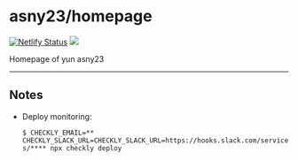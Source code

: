 # asny23/homepage

[![Netlify Status](https://api.netlify.com/api/v1/badges/6df4378b-56ac-4668-9cef-2b68cd2e66a1/deploy-status)](https://app.netlify.com/sites/asny23-homepage/deploys)
![](https://api.checklyhq.com/v1/badges/checks/3858b94f-6405-48b2-a233-f6cc6c702814?style=flat&theme=default)

Homepage of yun asny23

---

## Notes

- Deploy monitoring:

  `$ CHECKLY_EMAIL=** CHECKLY_SLACK_URL=CHECKLY_SLACK_URL=https://hooks.slack.com/services/**** npx checkly deploy`
